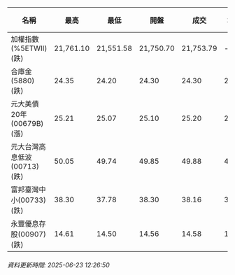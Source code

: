 | 名稱 | 最高 | 最低 | 開盤 | 成交 | 均價 | 成交金額(億) | 昨收 | 漲跌幅 | 漲跌 | 總量 | 昨量 | 振幅 |
| -------- | -------- | -------- | -------- |-------- | -------- | -------- |-------- |-------- |-------- | -------- | -------- |-------- |
|加權指數(%5ETWII) (跌)|21,761.10|21,551.58|21,750.70|21,753.79|-|2,232.16|22,045.74|1.32%|291.95|4,211,248|0|0.95%|
|合庫金(5880) (跌)|24.35|24.20|24.30|24.30|24.26|0.873|24.45|0.61%|0.15|3,596|10,882|0.61%|
|元大美債20年(00679B) (漲)|25.21|25.07|25.10|25.20|25.15|4.14|25.10|0.40%|0.10|16,465|21,896|0.56%|
|元大台灣高息低波(00713) (跌)|50.05|49.74|49.85|49.88|49.83|7.57|50.25|0.74%|0.37|15,189|21,353|0.62%|
|富邦臺灣中小(00733) (跌)|38.30|37.78|38.30|38.16|37.97|0.380|38.40|0.62%|0.24|1,001|788|1.35%|
|永豐優息存股(00907) (跌)|14.61|14.50|14.56|14.58|14.54|0.132|14.74|1.09%|0.16|907|1,120|0.75%|
###### 資料更新時間: 2025-06-23 12:26:50